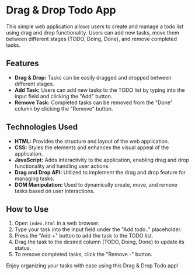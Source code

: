 # Drag & Drop Todo App

This simple web application allows users to create and manage a todo list using drag and drop functionality. Users can add new tasks, move them between different stages (TODO, Doing, Done), and remove completed tasks.

## Features

- **Drag & Drop:** Tasks can be easily dragged and dropped between different stages.
- **Add Task:** Users can add new tasks to the TODO list by typing into the input field and clicking the "Add" button.
- **Remove Task:** Completed tasks can be removed from the "Done" column by clicking the "Remove" button.

## Technologies Used

- **HTML:** Provides the structure and layout of the web application.
- **CSS:** Styles the elements and enhances the visual appeal of the application.
- **JavaScript:** Adds interactivity to the application, enabling drag and drop functionality and handling user actions.
- **Drag and Drop API:** Utilized to implement the drag and drop feature for managing tasks.
- **DOM Manipulation:** Used to dynamically create, move, and remove tasks based on user interactions.

## How to Use

1. Open `index.html` in a web browser.
2. Type your task into the input field under the "Add todo.." placeholder.
3. Press the "Add +" button to add the task to the TODO list.
4. Drag the task to the desired column (TODO, Doing, Done) to update its status.
5. To remove completed tasks, click the "Remove -" button.

Enjoy organizing your tasks with ease using this Drag & Drop Todo app!